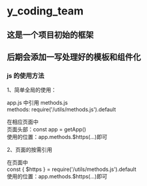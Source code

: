 # y_coding_team

## 这是一个项目初始的框架

## 后期会添加一写处理好的模板和组件化

### js 的使用方法

1、简单全局的使用：

app.js 中引用 methods.js  
methods: require('/utils/methods.js').default

在相应页面中  
页面头部：const app = getApp()  
使用的位置：app.methods.\$https(...)即可


2、页面的按需引用

在页面中  
const { $https } = require('/utils/methods.js').default  
使用的位置：app.methods.\$https(...)即可
